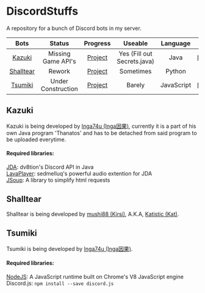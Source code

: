 # DiscordStuffs
A repository for a bunch of Discord bots in my server.

|Bots      |Status                |Progress                                                     |Useable               |Language|Author|
|:--------:|:--------------------:|:-----------------------------------------------------------:|:--------------------:|:------:|:----:|
|[Kazuki](https://github.com/Inga74u/DiscordStuffs/tree/master/Bots/Kazuki)|Missing Game API's|[Project](https://github.com/Inga74u/DiscordStuffs/projects/2)|Yes (Fill out Secrets.java)|Java|[Inga74u](https://github.com/Inga74u)|
|[Shalltear](https://github.com/Inga74u/DiscordStuffs/tree/master/Bots/Shalltear)|Rework|[Project](https://github.com/Inga74u/DiscordStuffs/projects/1)|Sometimes|Python|[Katistic](https://github.com/Katistic)|
|[Tsumiki](https://github.com/Inga74u/DiscordStuffs/tree/master/Bots/Miniwa)|Under Construction|[Project](https://github.com/Inga74u/DiscordStuffs/projects/4)|Barely|JavaScript|[Inga74u](https://github.com/inga74u)|
  
## Kazuki
Kazuki is being developed by [Inga74u (Inga因果)](https://github.com/inga74u), currently it is a part of his own Java program 'Thanatos' and has to be detached from said program to be uploaded everytime. 

#### Required libraries:  
[JDA](https://github.com/DV8FromTheWorld/JDA): dv8tion's Discord API in Java  
[LavaPlayer](https://github.com/sedmelluq/lavaplayer): sedmelluq's powerful audio extention for JDA  
[JSoup](https://jsoup.org/): A library to simplify html requests  
  
## Shalltear
Shalltear is being developed by [mushi88 (Kirsi)](https://github.com/mushi88), A.K.A, [Katistic (Kat)](https://github.com/Katistic).
  
## Tsumiki
Tsumiki is being developed by [Inga74u (Inga因果)](https://github.com/inga74u).

#### Required libraries:  
[NodeJS](https://nodejs.org/en/): A JavaScript runtime built on Chrome's V8 JavaScript engine  
Discord.js: ```npm install --save discord.js```  
